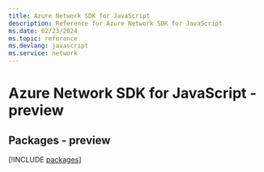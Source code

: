 ```yaml
---
title: Azure Network SDK for JavaScript
description: Reference for Azure Network SDK for JavaScript
ms.date: 02/23/2024
ms.topic: reference
ms.devlang: javascript
ms.service: network
---
```

# Azure Network SDK for JavaScript - preview
## Packages - preview
[!INCLUDE [packages](network-index.md)]